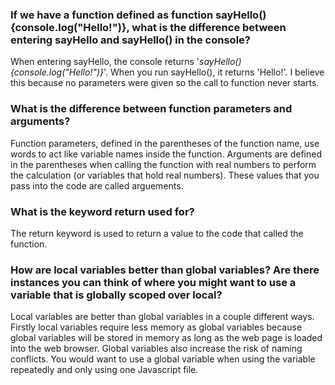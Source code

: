 <h3>If we have a function defined as function sayHello(){console.log("Hello!")}, what is the difference between entering sayHello and sayHello() in the console?</h3>

When entering sayHello, the console returns '*sayHello(){console.log("Hello!")}*'. When you run sayHello(), it returns 'Hello!'. I believe this because no parameters were given so the call to function never starts.

<h3>What is the difference between function parameters and arguments?</h3>

Function parameters, defined in the parentheses of the function name, use words to act like variable names inside the function. Arguments are defined in the parentheses when calling the function with real numbers to perform the calculation (or variables that hold real numbers). These values that you pass into the code are called arguements.

<h3>What is the keyword return used for?</h3>

The return keyword is used to return a value to the code that called the function.

<h3>How are local variables better than global variables? Are there instances you can think of where you might want to use a variable that is globally scoped over local?</h3>

Local variables are better than global variables in a couple different ways. Firstly local variables require less memory as global variables because global variables will be stored in memory as long as the web page is loaded into the web browser. Global variables also increase the risk of naming conflicts. You would want to use a global variable when using the variable repeatedly and only using one Javascript file.
